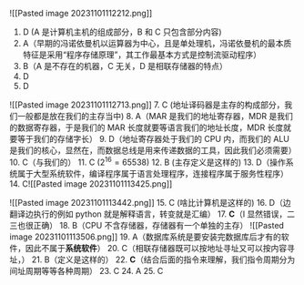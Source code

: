 ![[Pasted image 20231101112212.png]]
1. D (A 是计算机主机的组成部分，B 和 C 只包含部分内容)
2. A（早期的冯诺依曼机以运算器为中心，且是单处理机，冯诺依曼机的最本质特征是采用“程序存储原理”，其工作最基本方式是控制流驱动程序）
3. B（A 是不存在的机器，C 无关，D 是相联存储器的特点）
4. D
5. D

![[Pasted image 20231101112713.png]]
7. C (地址译码器是主存的构成部分，我们一般都是放在我们的主存当中)
8. A（MAR 是我们的地址寄存器，MDR 是我们的数据寄存器，于是我们的 MAR 长度就要等语言我们的地址长度，MDR 长度就要等于我们的存储字长）
9. D（地址寄存器处于我们的 CPU 内，而我们的 ALU 是我们的核心，显然在，而数据总线是用来传递数据的工具，因此我们必须需要）
10. C（与我们的）
11. C ($2^{16}=65538$)
12. B (主存定义是这样的)
13. D（操作系统属于大型系统软件，编译程序属于语言处理程序，连接程序属于服务性程序）
14. C![[Pasted image 20231101113425.png]]


![[Pasted image 20231101113442.png]]
15. C (啥比计算机是这样的)
16. D（边翻译边执行的例如 python 就是解释语言，转变就是汇编）
17. **C**（I 显然错误，二三也很正确）
18. B（CPU 不含存储器，存储器有一个单独的主存）
![[Pasted image 20231101113506.png]]
19. A（数据库系统是要安装完数据库后才有的软件，因此不属于**系统软件**）
20. C（相联存储器既可以按地址寻址又可以按内容寻址，）
21. B（定义是这样的）
22. **C**（结合后面的指令来理解，我们指令周期分为间址周期等等各种周期）
23. C
24. A
25. C


